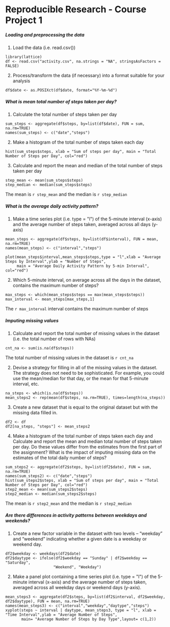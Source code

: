 
**Reproducible Research - Course Project 1**
========================================

##### **Loading and preprocessing the data**
1. Load the data (i.e. read.csv())
```{r}
library(lattice)
df <- read.csv("activity.csv", na.strings = "NA", stringsAsFactors = FALSE)
```

2. Process/transform the data (if necessary) into a format suitable for your analysis
```{r}
df$date <- as.POSIXct(df$date, format="%Y-%m-%d")
```

##### **What is mean total number of steps taken per day?**
1. Calculate the total number of steps taken per day
```{r}
sum_steps <- aggregate(df$steps, by=list(df$date), FUN = sum, na.rm=TRUE)
names(sum_steps) <- c("date","steps")
```

2. Make a histogram of the total number of steps taken each day
```{r}
hist(sum_steps$steps, xlab = "Sum of steps per day", main = "Total Number of Steps per Day", col="red")
```


3. Calculate and report the mean and median of the total number of steps taken per day
```{r}
step_mean <- mean(sum_steps$steps)
step_median <- median(sum_steps$steps)
```
The mean is `r step_mean` and the median is `r step_median`


##### **What is the average daily activity pattern?**
1. Make a time series plot (i.e. type = "l") of the 5-minute interval (x-axis) and the average number of steps taken, averaged across all days (y-axis)
```{r}
mean_steps <- aggregate(df$steps, by=list(df$interval), FUN = mean, na.rm=TRUE)
names(mean_steps) <- c("interval","steps")

plot(mean_steps$interval,mean_steps$steps,type = "l",xlab = "Average Steps by Interval",ylab = "Number of Steps",
     main = "Average Daily Activity Pattern by 5-min Interval", col="red")
```

2. Which 5-minute interval, on average across all the days in the dataset, contains the maximum number of steps?
```{r}
max_steps <- which(mean_steps$steps == max(mean_steps$steps))
max_interval <- mean_steps[max_steps,1]
```
The `r max_interval` interval contains the maximum number of steps


##### **Imputing missing values**
1. Calculate and report the total number of missing values in the dataset (i.e. the total number of rows with NAs)
```{r}
cnt_na <- sum(is.na(df$steps))
```
The total number of missing values in the dataset is `r cnt_na`

2. Devise a strategy for filling in all of the missing values in the dataset. The strategy does not need to be sophisticated. For example, you could use the mean/median for that day, or the mean for that 5-minute interval, etc.
```{r}
na_steps <- which(is.na(df$steps))
mean_steps2 <- rep(mean(df$steps, na.rm=TRUE), times=length(na_steps))
```

3. Create a new dataset that is equal to the original dataset but with the missing data filled in.
```{r}
df2 <- df
df2[na_steps, "steps"] <- mean_steps2
```

4. Make a histogram of the total number of steps taken each day and Calculate and report the mean and median total number of steps taken per day. Do these values differ from the estimates from the first part of the assignment? What is the impact of imputing missing data on the estimates of the total daily number of steps?
```{r}
sum_steps2 <- aggregate(df2$steps, by=list(df2$date), FUN = sum, na.rm=TRUE)
names(sum_steps2) <- c("date","steps")
hist(sum_steps2$steps, xlab = "Sum of steps per day", main = "Total Number of Steps per Day", col="red")
step2_mean <- mean(sum_steps2$steps)
step2_median <- median(sum_steps2$steps)
```
The mean is `r step2_mean` and the median is `r step2_median`



##### **Are there differences in activity patterns between weekdays and weekends?**
1. Create a new factor variable in the dataset with two levels – “weekday” and “weekend” indicating whether a given date is a weekday or weekend day.
```{r}
df2$weekday <- weekdays(df2$date)
df2$daytype <- ifelse(df2$weekday == "Sunday" | df2$weekday == "Saturday",
                     "Weekend", "Weekday")
```

2. Make a panel plot containing a time series plot (i.e. type = "l") of the 5-minute interval (x-axis) and the average number of steps taken, averaged across all weekday days or weekend days (y-axis). 
```{r}
mean_steps3 <- aggregate(df2$steps, by=list(df2$interval, df2$weekday, df2$daytype), FUN = mean, na.rm=TRUE)
names(mean_steps3) <- c("interval","weekday","daytype","steps")
xyplot(steps ~ interval | daytype, mean_steps3, type = "l", xlab = "Time Interval",ylab = "Average Number of Steps",
       main= "Average Number of Steps by Day Type",layout= c(1,2))
```




